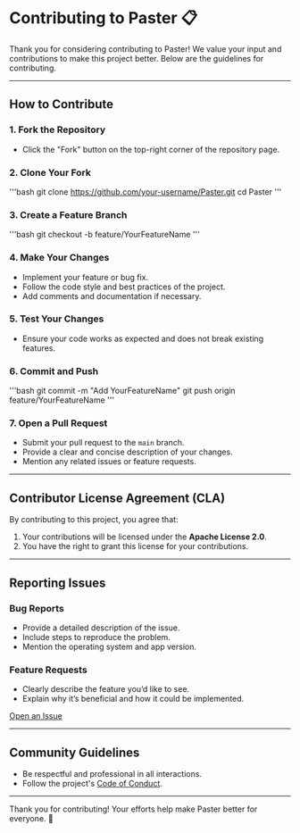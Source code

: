
# Contributing to Paster 📋

Thank you for considering contributing to Paster! We value your input and contributions to make this project better. Below are the guidelines for contributing.

---

## How to Contribute

### 1. Fork the Repository
- Click the "Fork" button on the top-right corner of the repository page.

### 2. Clone Your Fork
'''bash
git clone https://github.com/your-username/Paster.git
cd Paster
'''

### 3. Create a Feature Branch
'''bash
git checkout -b feature/YourFeatureName
'''

### 4. Make Your Changes
- Implement your feature or bug fix.
- Follow the code style and best practices of the project.
- Add comments and documentation if necessary.

### 5. Test Your Changes
- Ensure your code works as expected and does not break existing features.

### 6. Commit and Push
'''bash
git commit -m "Add YourFeatureName"
git push origin feature/YourFeatureName
'''

### 7. Open a Pull Request
- Submit your pull request to the `main` branch.
- Provide a clear and concise description of your changes.
- Mention any related issues or feature requests.

---

## Contributor License Agreement (CLA)

By contributing to this project, you agree that:
1. Your contributions will be licensed under the **Apache License 2.0**.
2. You have the right to grant this license for your contributions.

---

## Reporting Issues

### Bug Reports
- Provide a detailed description of the issue.
- Include steps to reproduce the problem.
- Mention the operating system and app version.

### Feature Requests
- Clearly describe the feature you’d like to see.
- Explain why it’s beneficial and how it could be implemented.

[Open an Issue](https://github.com/ArioMoniri/Paster/issues)

---

## Community Guidelines

- Be respectful and professional in all interactions.
- Follow the project's [Code of Conduct](CODE_OF_CONDUCT.md).

---

Thank you for contributing! Your efforts help make Paster better for everyone. 🎉
